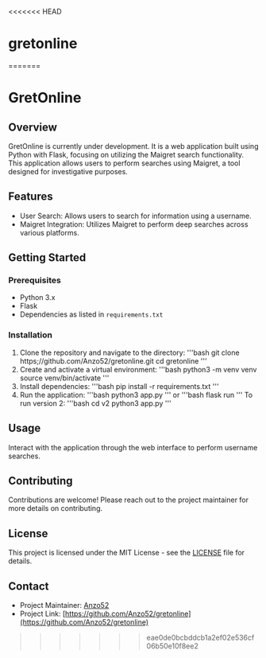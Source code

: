 <<<<<<< HEAD
# gretonline
=======
# GretOnline

## Overview

GretOnline is currently under development. It is a web application built using Python with Flask, focusing on utilizing the Maigret search functionality. This application allows users to perform searches using Maigret, a tool designed for investigative purposes.

## Features

- User Search: Allows users to search for information using a username.
- Maigret Integration: Utilizes Maigret to perform deep searches across various platforms.

## Getting Started

### Prerequisites

- Python 3.x
- Flask
- Dependencies as listed in `requirements.txt`

### Installation

1. Clone the repository and navigate to the directory:
'''bash
git clone https;//github.com/Anzo52/gretonline.git
cd gretonline
'''
2. Create and activate a virtual environment:
'''bash
python3 -m venv venv
source venv/bin/activate
'''
3. Install dependencies:
'''bash
pip install -r requirements.txt
'''
4. Run the application:
'''bash
python3 app.py
'''
or
'''bash
flask run
'''
To run version 2:
'''bash
cd v2
python3 app.py
'''

## Usage

Interact with the application through the web interface to perform username searches.

## Contributing

Contributions are welcome! Please reach out to the project maintainer for more details on contributing.

## License

This project is licensed under the MIT License - see the [LICENSE](LICENSE) file for details.

## Contact

- Project Maintainer: [Anzo52](https://github.com/Anzo52)
- Project Link: [https://github.com/Anzo52/gretonline](https://github.com/Anzo52/gretonline)
>>>>>>> eae0de0bcbddcb1a2ef02e536cf06b50e10f8ee2
